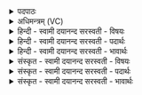 <details><summary>पदपाठः</summary>

उ॒क्थेभिः॑। वृ॒त्र॒हन्त॒मेति॑ वृत्र॒हन्ऽत॑मा। या। मन्दा॒ना। चि॒त्। आ। गि॒रा। आ॒ङ्गूषैः। आ॒विवा॑सत॒ इत्या॒विवा॑सतः। ७६।
</details>

<details><summary>अधिमन्त्रम् (VC)</summary>

- इन्द्राग्नी देवते
- वसिष्ठ ऋषिः
- गायत्री
- षड्जः
</details>

<details><summary>हिन्दी - स्वामी दयानन्द सरस्वती  - विषयः</summary>

कैसे मनुष्य सत्कार के योग्य हों, इस विषय को अगले मन्त्र में कहा है ॥
</details>

<details><summary>हिन्दी - स्वामी दयानन्द सरस्वती  - पदार्थः</summary>

पदार्थान्वयभाषाः -  (या) जो (मन्दाना) आनन्द देनेवाले (वृत्रहन्तमा) धर्म का निरोध करनेहारे पापियों के नाशक सभा सेनापति के (चित्) समान (गिरा) वाणी (आङ्गूषैः) अच्छे घोष और (उक्थेभिः) प्रशंसा योग्य स्तुतियों के साधक वेद के भागरूप मन्त्रों से शिल्प विज्ञान का (आविवासतः) अच्छे प्रकार सेवन करते हैं, उन अध्यापक उपदेशकों की मनुष्यों को (आ) अच्छे प्रकार सेवा करनी चाहिये ॥७६ ॥
</details>

<details><summary>हिन्दी - स्वामी दयानन्द सरस्वती  - भावार्थः</summary>

भावार्थभाषाः -  जो मनुष्य सभा सेनाध्यक्ष के तुल्य विद्यादि कार्य्यों के साधक सुन्दर उपदेशों से सबको विद्वान् करते हुए प्रवृत्त हों, वे ही सबको सत्कार करने योग्य हों ॥७६ ॥
</details>

<details><summary>संस्कृत - स्वामी दयानन्द सरस्वती  - विषयः</summary>

कीदृशा जनाः सत्कारार्हाः स्युरित्याह ॥
</details>

<details><summary>संस्कृत - स्वामी दयानन्द सरस्वती  - पदार्थः</summary>

पदार्थान्वयभाषाः -  या मन्दाना वृत्रहन्तमा सभासेनाध्यक्षौ चिदिव गिरा आङ्गूषैरुक्थेभिश्च शिल्पविज्ञानमाविवासत-स्तावध्यापकोपदेशकौ मनुष्यैरासेवनीयौ ॥७६ ॥
</details>

<details><summary>संस्कृत - स्वामी दयानन्द सरस्वती  - भावार्थः</summary>

भावार्थभाषाः -  ये मनुष्याः सभासेनाध्यक्षवद्विद्यादिकार्यसाधकाः सूपदेशैः सर्वान् विदुषः संपादयन्तः प्रवृत्ताः स्युस्त एव सर्वैः सत्कर्त्तव्या भवेयुः ॥७६ ॥
</details>